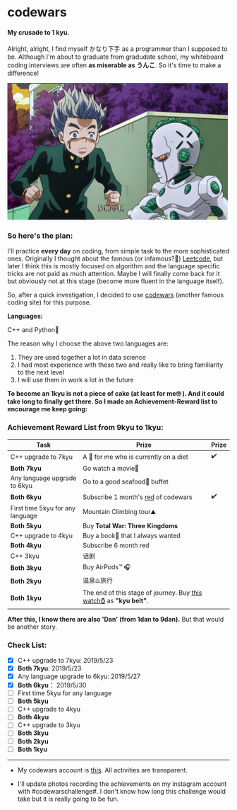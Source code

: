 # codewars
#### My crusade to 1 kyu. 

Alright, alright, I find myself かなり下手 as a programmer than I supposed to be. Although I'm about to graduate from gradudate school, my whiteboard coding interviews are often **as miserable as うんこ**. So it's time to make a difference! 

<img src="assets/act3.png" width="500">

### So here's the plan:

I'll practice **every day** on coding, from simple task to the more sophisticated ones. Originally I thought about the famous (or infamous?🙉) [Leetcode](https://leetcode.com/), but later I think this is mostly focused on algorithm and the language specific tricks are not paid as much attention. Maybe I will finally come back for it but obviously not at this stage (become more fluent in the language itself).

So, after a quick investigation, I decided to use [codewars](https://www.codewars.com/) (another famous coding site) for this purpose.

**Languages:**

C++ and Python🐍

The reason why I choose the above two languages are:

1. They are used together a lot in data science
2. I had most experience with these two and really like to bring familiarity to the next level
3. I will use them in work a lot in the future

**To become an 1kyu is not a piece of cake (at least for me🙄 ). And it could take long to finally get there. So I made an Achievement-Reward list to encourage me keep going:**

### Achievement Reward List from 9kyu to 1kyu:

| Task                             | Prize                                                        | Prize |
| -------------------------------- | ------------------------------------------------------------ | ----- |
| C++ upgrade to 7kyu              | A 🍔 for me who is currently on a diet                        | ✔️     |
| **Both 7kyu**                    | Go watch a movie🍿                                            |       |
| Any language upgrade to 6kyu     | Go to a good seafood🦀 buffet                                 |       |
| **Both 6kyu**                    | Subscribe 1 month's [red](https://www.codewars.com/subscribe) of codewars | ✔️     |
| First time 5kyu for any language | Mountain Climbing tour:mountain:                             |       |
| **Both 5kyu**                    | Buy **Total War: Three Kingdoms**                            |       |
| C++ upgrade to 4kyu              | Buy a book📘 that I always wanted                             |       |
| **Both 4kyu**                    | Subscribe 6 month red                                        |       |
| C++ 3kyu                         | 话剧                                                         |       |
| **Both 3kyu**                    | Buy AirPods:tm: 🎧                                            |       |
| **Both 2kyu**                    | 温泉♨️旅行                                                    |       |
| **Both 1kyu**                    | The end of this stage of journey. Buy [this watch⌚](https://www.citizen.com.hk/html/en/products/eco-drive/super-titanium/ca4241-55a.html) as **"kyu belt"**. |       |

**After this, I know there are also 'Dan' (from 1dan to 9dan).** But that would be another story. 



### Check List:
- [x] C++ upgrade to 7kyu:  2019/5/23
- [x] **Both 7kyu**:  2019/5/23
- [x] Any language upgrade to 6kyu: 2019/5/27
- [x] **Both 6kyu**： 2019/5/30
- [ ] First time 5kyu for any language
- [ ] **Both 5kyu**
- [ ] C++ upgrade to 4kyu
- [ ] **Both 4kyu**
- [ ] C++ upgrade to 3kyu
- [ ] **Both 3kyu**
- [ ] **Both 2kyu**
- [ ] **Both 1kyu**

---
+ My codewars account is [this](https://www.codewars.com/users/spencerpomme). All activities are transparent.

+ I'll update photos recording the achievements on my instagram account with #codewarschallenge#. I don't know how long this challenge would take but it is really going to be fun.
